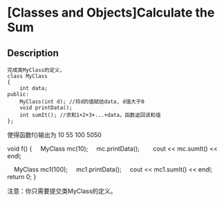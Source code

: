 # [Classes and Objects]Calculate the Sum

## Description
```
完成类MyClass的定义，
class MyClass
{
    int data;
public:
    MyClass(int d); //将d的值赋给data, d值大于0
    void printData(); 
    int sumIt(); //求和1+2+3+...+data，函数返回该和值
};
```
使得函数f()输出为
10
55
100
5050

void f()
{
    MyClass mc(10);
    mc.printData();    
    cout << mc.sumIt() << endl;

    MyClass mc1(100);
    mc1.printData();
    cout << mc1.sumIt() << endl;
    return 0;
}

注意：你只需要提交类MyClass的定义。